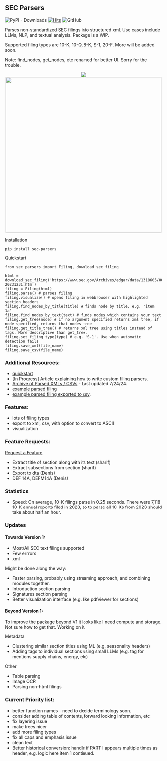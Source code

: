 ## SEC Parsers
![PyPI - Downloads](https://img.shields.io/pypi/dm/sec-parsers)
[![Hits](https://hits.seeyoufarm.com/api/count/incr/badge.svg?url=https%3A%2F%2Fhttps%2F%2Fgithub.com%2Fjohn-friedman%2FSEC-Parsers&count_bg=%2379C83D&title_bg=%23555555&icon=&icon_color=%23E7E7E7&title=hits&edge_flat=false)](https://hits.seeyoufarm.com)
![GitHub](https://img.shields.io/github/stars/john-friedman/sec-parsers)

Parses non-standardized SEC filings into structured xml. Use cases include LLMs, NLP, and textual analysis. Package is a WIP.

Supported filing types are 10-K, 10-Q, 8-K, S-1, 20-F. More will be added soon.

Note: find_nodes, get_nodes, etc renamed for better UI. Sorry for the trouble.

<div align="center">
  <img src="https://raw.githubusercontent.com/john-friedman/SEC-Parsers/main/Assets/tesla_visualizationv3.png">
</div>
<div align="center">
  <img src="https://raw.githubusercontent.com/john-friedman/SEC-Parsers/main/Assets/tesla_tree_v3.png" width="500">
</div>

Installation
```
pip install sec-parsers
```

Quickstart
```
from sec_parsers import Filing, download_sec_filing

html = download_sec_filing('https://www.sec.gov/Archives/edgar/data/1318605/000162828024002390/tsla-20231231.htm')
filing = Filing(html)
filing.parse() # parses filing
filing.visualize() # opens filing in webbrowser with highlighted section headers
filing.find_nodes_by_title(title) # finds node by title, e.g. 'item 1a'
filing.find_nodes_by_text(text) # finds nodes which contains your text
filing.get_tree(node) # if no argument specified returns xml tree, if node specified, returns that nodes tree
filing.get_title_tree() # returns xml tree using titles instead of tags. More descriptive than get_tree.
filing.set_filing_type(type) # e.g. 'S-1'. Use when automatic detection fails
filing.save_xml(file_name)
filing.save_csv(file_name)
```
### Additional Resources:
* [quickstart](Examples/quickstart.ipynb)
* \[In Progress\] Article explaining how to write custom filing parsers.
* [Archive of Parsed XMLs / CSVs](https://www.dropbox.com/scl/fo/np1lpow7r3bissz80ze3o/AKGM8skBrUfEGlSweofAUDU?rlkey=cz1r78jofntjeq4ax2vb2yd0u&e=1&st=mdcwgfcm&dl=0) - Last updated 7/24/24.
* [example parsed filing](Examples/tesla_10k.xml)
* [example parsed filing exported to csv](Examples/tesla_10k.csv).

### Features:
* lots of filing types
* export to xml, csv, with option to convert to ASCII
* visualization

### Feature Requests:
[Request a Feature](contributors.md)
* Extract title of section along with its text (sharif)
* Extract subsections from section (sharif)
* Export to dta (Denis)
* DEF 14A, DEFM14A (Denis)

### Statistics
* Speed: On average, 10-K filings parse in 0.25 seconds. There were 7,118 10-K annual reports filed in 2023, so to parse all 10-Ks from 2023 should take about half an hour.

### Updates
#### Towards Version 1:
* Most/All SEC text filings supported
* Few errrors
* xml 

Might be done along the way:
* Faster parsing, probably using streaming approach, and combining modules together.
* Introduction section parsing
* Signatures section parsing
* Better visualization interface (e.g. like pdfviewer for sections)

#### Beyond Version 1:
To improve the package beyond V1 it looks like I need compute and storage. Not sure how to get that. Working on it.

Metadata
* Clustering similar section titles using ML (e.g. seasonality headers)
* Adding tags to individual sections using small LLMs (e.g. tag for mentions supply chains, energy, etc)

Other
* Table parsing
* Image OCR
* Parsing non-html filings

### Current Priority list:
* better function names - need to decide terminology soon.
* consider adding table of contents, forward looking information, etc
* fix layering issue
* make trees nicer
* add more filing types
* fix all caps and emphasis issue
* clean text
* Better historical conversion: handle if PART I appears multiple times as header, e.g. logic here item 1 continued.


